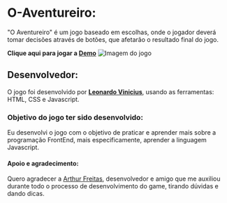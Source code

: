 # O-Aventureiro:

"O Aventureiro" é um jogo baseado em escolhas, onde o jogador deverá tomar decisões através de botões, que afetarão o resultado final do jogo.

**Clique aqui para jogar a [Demo](https://leonardowd.github.io/O-Aventureiro/)**
![Imagem do jogo](https://i.ibb.co/n7J6ctQ/print-jogo.png)	

## Desenvolvedor:

O jogo foi desenvolvido por **[Leonardo Vinicius](https://www.linkedin.com/in/leonardoviniciuswd/)**, usando as ferramentas: HTML, CSS e Javascript.

### Objetivo do jogo ter sido desenvolvido:

Eu desenvolvi o  jogo com o objetivo de praticar e aprender mais sobre a programação FrontEnd, mais especificamente, aprender a linguagem Javascript.

#### Apoio e agradecimento:

Quero agradecer a [Arthur Freitas](https://www.linkedin.com/in/arthur-c-freitas-698373165/), desenvolvedor e amigo que me auxiliou durante todo o processo de desenvolvimento do game, tirando dúvidas e dando dicas.
